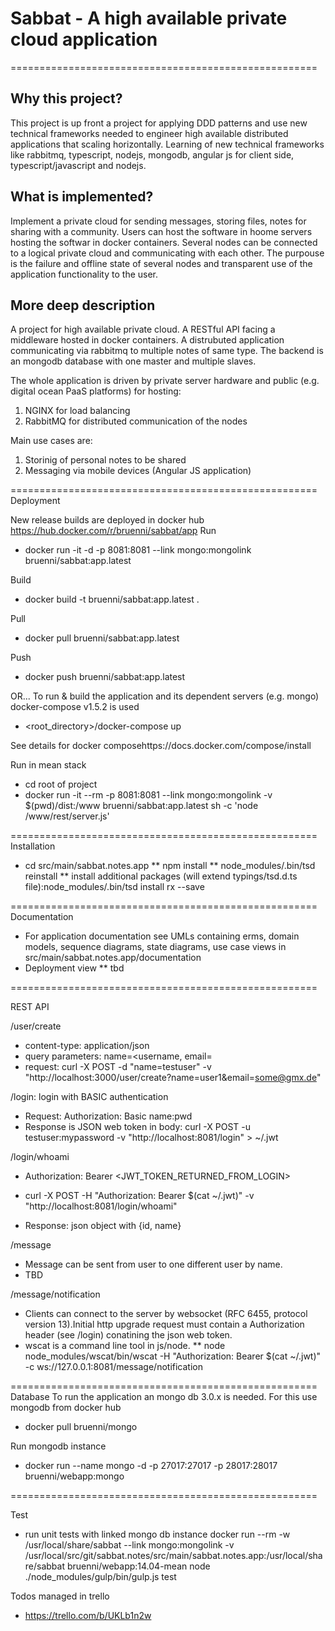 # Sabbat - A high available private cloud application

=====================================================

Why this project?
-----------------
This project is up front a project for applying DDD patterns and use new technical frameworks needed to engineer high available distributed applications that scaling horizontally.
Learning of new technical frameworks like rabbitmq, typescript, nodejs, mongodb, angular js for client side, typescript/javascript and nodejs.

What is implemented?
--------------------
Implement a private cloud for sending messages, storing files, notes for sharing with a community. Users can host the software in hoome servers hosting the softwar in docker containers.
Several nodes can be connected to a logical private cloud and communicating with each other. The purpouse is the failure and offline state of several nodes and transparent use of the application functionality to the user.


More deep description
--------------------
A project for high available private cloud. A RESTful API facing a middleware hosted in docker containers. A distrubuted application communicating via rabbitmq to multiple notes of same type.
The backend is an mongodb database with one master and multiple slaves.

The whole application is driven by private server hardware and public (e.g. digital ocean PaaS platforms) for hosting:
1) NGINX for load balancing
2) RabbitMQ for distributed communication of the nodes

Main use cases are:
1) Storinig of personal notes to be shared
2) Messaging via mobile devices (Angular JS application)

=====================================================
Deployment

New release builds are deployed in docker hub https://hub.docker.com/r/bruenni/sabbat/app
Run
* docker run -it -d -p 8081:8081 --link mongo:mongolink bruenni/sabbat:app.latest

Build
* docker build -t bruenni/sabbat:app.latest .

Pull
* docker pull bruenni/sabbat:app.latest

Push
* docker push bruenni/sabbat:app.latest

OR...
To run & build the application and its dependent servers (e.g. mongo) docker-compose v1.5.2 is used
* <root_directory>/docker-compose up

See details for docker composehttps://docs.docker.com/compose/install

Run in mean stack
* cd root of project
* docker run -it --rm -p 8081:8081 --link mongo:mongolink -v $(pwd)/dist:/www bruenni/sabbat:app.latest sh -c 'node /www/rest/server.js'

=====================================================
Installation
* cd src/main/sabbat.notes.app
** npm install
** node_modules/.bin/tsd reinstall
** install additional packages (will extend typings/tsd.d.ts file):node_modules/.bin/tsd install rx --save

=====================================================
Documentation
* For application documentation see UMLs containing erms, domain models, sequence diagrams, state diagrams, use case views
  in src/main/sabbat.notes.app/documentation
* Deployment view
** tbd

=====================================================

REST API

/user/create
* content-type: application/json
* query parameters: name=<username, email=<address>
* request: curl -X POST -d "name=testuser" -v "http://localhost:3000/user/create?name=user1&email=some@gmx.de"

/login: login with BASIC authentication
* Request: Authorization: Basic name:pwd
* Response is JSON web token in body: curl -X POST -u testuser:mypassword -v "http://localhost:8081/login" > ~/.jwt

/login/whoami
* Authorization: Bearer <JWT_TOKEN_RETURNED_FROM_LOGIN>
* curl -X POST -H "Authorization: Bearer $(cat ~/.jwt)" -v "http://localhost:8081/login/whoami"

* Response: json object with {id, name}

/message
* Message can be sent from user to one different user by name.
* TBD

/message/notification
* Clients can connect to the server by websocket (RFC 6455, protocol version 13).Initial http upgrade request must contain a Authorization header (see /login) conatining the json web token.
* wscat is a command line tool in js/node.
** node node_modules/wscat/bin/wscat -H "Authorization: Bearer $(cat ~/.jwt)" -c ws://127.0.0.1:8081/message/notification

=====================================================
Database
To run the application an mongo db 3.0.x is needed. For this use mongodb from docker hub
* docker pull bruenni/mongo

Run mongodb instance
* docker run --name mongo -d -p 27017:27017 -p 28017:28017 bruenni/webapp:mongo

=====================================================

Test

* run unit tests with linked mongo db instance
  docker run --rm -w /usr/local/share/sabbat --link mongo:mongolink -v /usr/local/src/git/sabbat.notes/src/main/sabbat.notes.app:/usr/local/share/sabbat bruenni/webapp:14.04-mean  node ./node_modules/gulp/bin/gulp.js test


Todos managed in trello
* https://trello.com/b/UKLb1n2w
